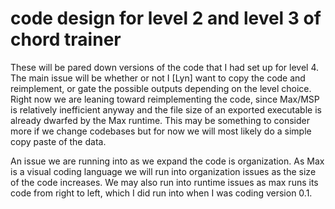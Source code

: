 # code design for level 2 and level 3 of chord trainer

These will be pared down versions of the code that I had set up for level 4. The main issue will be whether or not I [Lyn] want to copy the code and reimplement, or gate the possible outputs depending on the level choice. Right now we are leaning toward reimplementing the code, since Max/MSP is relatively inefficient anyway and the file size of an exported executable is already dwarfed by the Max runtime. This may be something to consider more if we change codebases but for now we will most likely do a simple copy paste of the data.

An issue we are running into as we expand the code is organization. As Max is a visual coding language we will run into organization issues as the size of the code increases. We may also run into runtime issues as max runs its code from right to left, which I did run into when I was coding version 0.1.
